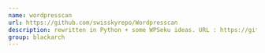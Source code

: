 ```yaml
---
name: wordpresscan
url: https://github.com/swisskyrepo/Wordpresscan
description: rewritten in Python + some WPSeku ideas. URL : https://github.com/swisskyrepo/Wordpresscan Groups : blackarch blackarch-scanner blackarch-webapp
group: blackarch
---
```


